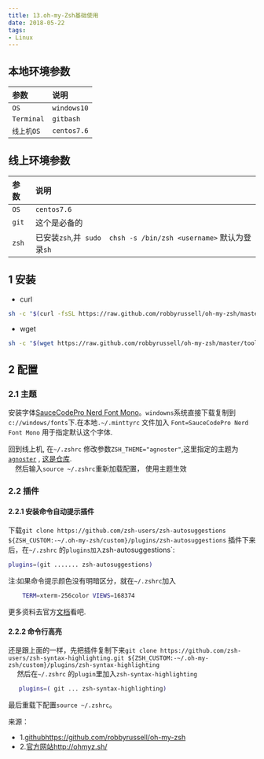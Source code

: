 ```yaml
---
title: 13.oh-my-Zsh基础使用
date: 2018-05-22
tags:
- Linux
---
```


## 本地环境参数

| 参数 | 说明 | 
|:--- | :---|
| `OS` | `windows10`|
| `Terminal` | `gitbash`|
| `线上机OS`| `centos7.6`|


## 线上环境参数

| 参数 | 说明 | 
|:--- | :---|
| `OS`| `centos7.6`|
| `git` | 这个是必备的|
|`zsh` | 已安装`zsh`,并` sudo  chsh -s /bin/zsh <username>` 默认为登录`sh`|



## 1 安装
* curl
```bash
sh -c "$(curl -fsSL https://raw.github.com/robbyrussell/oh-my-zsh/master/tools/install.sh)"
```
* wget
``` bash
sh -c "$(wget https://raw.github.com/robbyrussell/oh-my-zsh/master/tools/install.sh -O -)"
```
<!--more-->

## 2 配置

### 2.1 主题


安装字体[SauceCodePro Nerd Font Mono](https://github.com/ryanoasis/nerd-fonts/releases/download/v2.0.0/SourceCodePro.zip)。`windowns`系统直接下载复制到`c://windows/fonts`下.在本地`.~/.minttyrc` 文件加入 `Font=SauceCodePro Nerd Font Mono` 用于指定默认这个字体.

回到线上机, 在`~/.zshrc` 修改参数`ZSH_THEME="agnoster"`,这里指定的主题为[`agnoster`](https://github.com/agnoster/agnoster-zsh-theme) , [这是仓库](https://github.com/agnoster/agnoster-zsh-theme).  
&emsp;然后输入`source ~/.zshrc`重新加载配置， 使用主题生效

### 2.2 插件

#### 2.2.1 安装命令自动提示插件
下载`git clone https://github.com/zsh-users/zsh-autosuggestions ${ZSH_CUSTOM:-~/.oh-my-zsh/custom}/plugins/zsh-autosuggestions`
插件下来后，在`~/.zshrc` 的`plugins加入`zsh-autosuggestions`:
``` BASH
plugins=(git ....... zsh-autosuggestions)
```
注:如果命令提示颜色没有明暗区分，就在`~/.zshrc`加入
``` bash
	TERM=xterm-256color VIEWS=168374
```
更多资料去官方[文档](https://asciinema.org/a/37390)看吧.

#### 2.2.2 命令行高亮

还是跟上面的一样，先把插件复制下来`git clone https://github.com/zsh-users/zsh-syntax-highlighting.git ${ZSH_CUSTOM:-~/.oh-my-zsh/custom}/plugins/zsh-syntax-highlighting`  
&emsp; 然后在`~/.zshrc` 的`plugin`里加入`zsh-syntax-highlighting`
 ``` bash
 	plugins=( git ... zsh-syntax-highlighting) 
 ```
最后重载下配置`source ~/.zshrc`。



来源：
* 1.[github](https://github.com/robbyrussell/oh-my-zsh)https://github.com/robbyrussell/oh-my-zsh
* 2.[官方网站](http://ohmyz.sh/)http://ohmyz.sh/